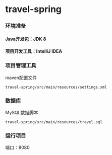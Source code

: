 # travel-spring

### 环境准备

#### Java开发包：JDK 8

#### 项目开发工具：IntelliJ IDEA

### 项目管理工具

maven配置文件

```
travel-spring/src/main/resources/settings.xml
```

### 数据库

MySQL数据脚本

```
travel-spring/src/main/resources/travel.sql
```

### 运行项目

端口：8080